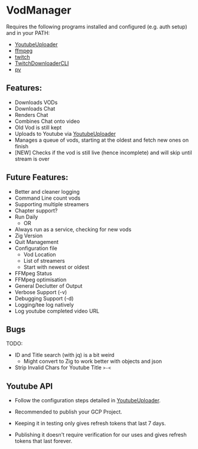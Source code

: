# VodManager

Requires the following programs installed and configured (e.g. auth setup) and in your PATH:
 - [YoutubeUploader](https://github.com/porjo/youtubeuploader)
 - [ffmpeg](https://www.ffmpeg.org/download.html)
 - [twitch](https://dev.twitch.tv/docs/cli/)
 - [TwitchDownloaderCLI](https://github.com/lay295/TwitchDownloader)
 - [pv](https://linux.die.net/man/1/pv)

## Features:
 - Downloads VODs
 - Downloads Chat
 - Renders Chat
 - Combines Chat onto video
 - Old Vod is still kept
 - Uploads to Youtube via [YoutubeUploader](https://github.com/porjo/youtubeuploader)
 - Manages a queue of vods, starting at the oldest and fetch new ones on finish
 - [NEW] Checks if the vod is still live (hence incomplete) and will skip until stream is over


## Future Features:
 - Better and cleaner logging
 - Command Line count vods
 - Supporting multiple streamers
 - Chapter support?
 - Run Daily
   - OR
 - Always run as a service, checking for new vods
 - Zig Version
 - Quit Management
 - Configuration file
   - Vod Location
   - List of streamers
   - Start with newest or oldest
 - FFMpeg Status
 - FFMpeg optimisation
 - General Declutter of Output
 - Verbose Support (-v)
 - Debugging Support (-d)
 - Logging/tee log natively
 - Log youtube completed video URL

## Bugs

TODO:
- ID and Title search (with jq) is a bit weird
   - Might convert to Zig to work better with objects and json
- Strip Invalid Chars for Youtube Title `>-<`

## Youtube API

 - Follow the configuration steps detailed in [YoutubeUploader](https://github.com/porjo/youtubeuploader).

 - Recommended to publish your GCP Project.

 - Keeping it in testing only gives refresh tokens that last 7 days.

 - Publishing it doesn't require verification for our uses and gives refresh tokens that last forever.
